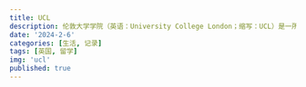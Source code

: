 ```yaml
---
title: UCL
description: 伦敦大学学院（英语：University College London；缩写：UCL）是一所坐落于英国伦敦的公立研究型大学，为英格兰第三古老的高等教育机构。学院最初于 1826 年由托马斯·坎贝尔及亨利·布鲁厄姆以“伦敦大学”（London University）之名创立，是伦敦市第一所高等学府，且为全英首间不拘学生性别及宗教背景的世俗高校。虽没有直接介入学校的建设，但哲学家杰里米·边沁对教育的理念启发了创办者，故获誉为“伦大教父”。
date: '2024-2-6'
categories: [生活, 记录]
tags: [英国, 留学]
img: 'ucl'
published: true
---
```

